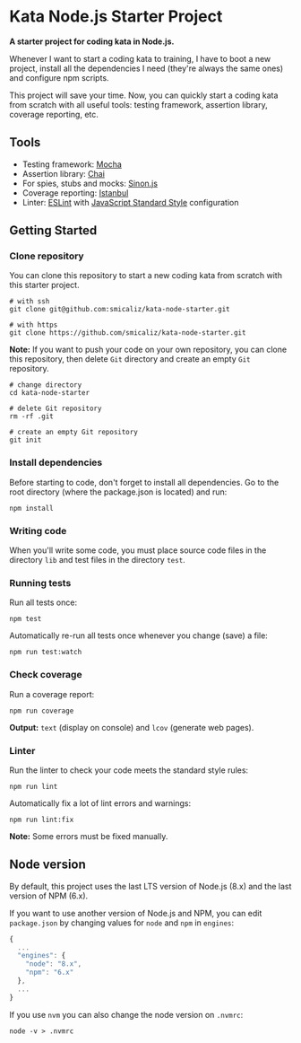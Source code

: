 # Kata Node.js Starter Project

__A starter project for coding kata in Node.js.__

Whenever I want to start a coding kata to training, I have to boot a new project, install all the dependencies I need (they're always the same ones) and configure npm scripts.

This project will save your time. Now, you can quickly start a coding kata from scratch with all useful tools: testing framework, assertion library, coverage reporting, etc.

## Tools
- Testing framework: [Mocha](https://mochajs.org/)
- Assertion library: [Chai](http://www.chaijs.com/)
- For spies, stubs and mocks: [Sinon.js](http://sinonjs.org/)
- Coverage reporting: [Istanbul](https://istanbul.js.org/)
- Linter: [ESLint](https://eslint.org/) with [JavaScript Standard Style](https://standardjs.com/) configuration

## Getting Started

### Clone repository

You can clone this repository to start a new coding kata from scratch with this starter project.

```shell
# with ssh
git clone git@github.com:smicaliz/kata-node-starter.git

# with https
git clone https://github.com/smicaliz/kata-node-starter.git
```

__Note:__ If you want to push your code on your own repository, you can clone this repository, then delete `Git` directory and create an empty `Git` repository.

```shell
# change directory
cd kata-node-starter

# delete Git repository
rm -rf .git

# create an empty Git repository
git init
```

### Install dependencies

Before starting to code, don't forget to install all dependencies. Go to the root directory (where the package.json is located) and run:

```shell
npm install
```

### Writing code

When you'll write some code, you must place source code files in the directory `lib` and test files in the directory `test`. 

### Running tests

Run all tests once:

```shell
npm test
```

Automatically re-run all tests once whenever you change (save) a file:

```shell
npm run test:watch
```

### Check coverage

Run a coverage report:

```shell
npm run coverage
```

__Output:__ `text` (display on console) and `lcov` (generate web pages).

### Linter

Run the linter to check your code meets the standard style rules:

```shell
npm run lint
```

Automatically fix a lot of lint errors and warnings:

```shell
npm run lint:fix
```

__Note:__ Some errors must be fixed manually.

## Node version

By default, this project uses the last LTS version of Node.js (8.x) and the last version of NPM (6.x).

If you want to use another version of Node.js and NPM, you can edit `package.json` by changing values for `node` and `npm` in `engines`:

```javascript
{
  ...
  "engines": {
    "node": "8.x",
    "npm": "6.x"
  },
  ...
}
```

If you use `nvm` you can also change the node version on `.nvmrc`:

```shell
node -v > .nvmrc
```
